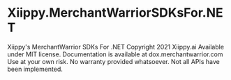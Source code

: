 # Xiippy.MerchantWarriorSDKsFor.NET
Xiippy's MerchantWarrior SDKs For .NET
Copyright 2021 Xiippy.ai
Available under MIT license.
Documentation is available at dox.merchantwarrior.com
Use at your own risk. No warranty provided whatsoever.  Not all APIs have been implemented.